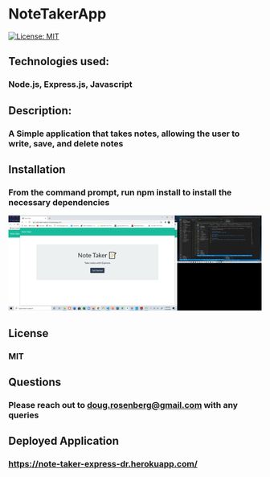 # NoteTakerApp
[![License: MIT](https://img.shields.io/badge/License-MIT-yellow.svg)](https://opensource.org/licenses/MIT)

## Technologies used:
### Node.js, Express.js, Javascript

## Description:
### A Simple application that takes notes, allowing the user to write, save, and delete notes

## Installation
### From the command prompt, run npm install to install the necessary dependencies

![png image](/public/assets/images/notetakerexpress.png)

## License
### MIT

## Questions
### Please reach out to doug.rosenberg@gmail.com with any queries

## Deployed Application
### https://note-taker-express-dr.herokuapp.com/
